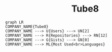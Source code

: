 <h1 align="center">Tube8</h1>

```mermaid
graph LR
COMPANY_NAME{Tube8}
COMPANY_NAME ---> U{Users} ---> UN[2]
COMPANY_NAME ---> R{Repositories} ---> RN[12]
COMPANY_NAME ---> G{Gists} ---> GN[0]
COMPANY_NAME ---> ML{Most Used<br>Languages}
```
